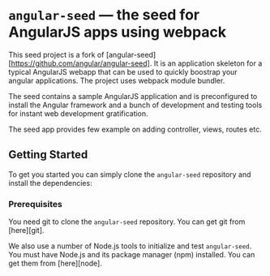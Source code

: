 # `angular-seed` — the seed for AngularJS apps using webpack

This seed project is a fork of [angular-seed][https://github.com/angular/angular-seed]. It is an application skeleton for a typical AngularJS webapp that can be used to quickly boostrap your angular applications. The project uses webpack module bundler. 

The seed contains a sample AngularJS application and is preconfigured to install the Angular
framework and a bunch of development and testing tools for instant web development gratification.

The seed app provides few example on adding controller, views, routes etc.

## Getting Started

To get you started you can simply clone the `angular-seed` repository and install the dependencies:

### Prerequisites

You need git to clone the `angular-seed` repository. You can get git from [here][git].

We also use a number of Node.js tools to initialize and test `angular-seed`. You must have Node.js
and its package manager (npm) installed. You can get them from [here][node].


